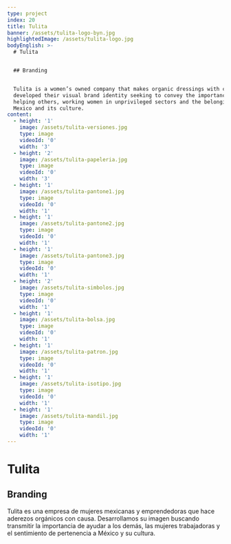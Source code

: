 ```yaml
---
type: project
index: 20
title: Tulita
banner: /assets/tulita-logo-byn.jpg
highlightedImage: /assets/tulita-logo.jpg
bodyEnglish: >-
  # Tulita


  ## Branding


  Tulita is a women’s owned company that makes organic dressings with cause. We
  developed their visual brand identity seeking to convey the importance of
  helping others, working women in unprivileged sectors and the belonging to
  Mexico and its culture.
content:
  - height: '1'
    image: /assets/tulita-versiones.jpg
    type: image
    videoId: '0'
    width: '3'
  - height: '2'
    image: /assets/tulita-papeleria.jpg
    type: image
    videoId: '0'
    width: '3'
  - height: '1'
    image: /assets/tulita-pantone1.jpg
    type: image
    videoId: '0'
    width: '1'
  - height: '1'
    image: /assets/tulita-pantone2.jpg
    type: image
    videoId: '0'
    width: '1'
  - height: '1'
    image: /assets/tulita-pantone3.jpg
    type: image
    videoId: '0'
    width: '1'
  - height: '2'
    image: /assets/tulita-simbolos.jpg
    type: image
    videoId: '0'
    width: '1'
  - height: '1'
    image: /assets/tulita-bolsa.jpg
    type: image
    videoId: '0'
    width: '1'
  - height: '1'
    image: /assets/tulita-patron.jpg
    type: image
    videoId: '0'
    width: '1'
  - height: '1'
    image: /assets/tulita-isotipo.jpg
    type: image
    videoId: '0'
    width: '1'
  - height: '1'
    image: /assets/tulita-mandil.jpg
    type: image
    videoId: '0'
    width: '1'
---
```

# Tulita

## Branding

Tulita es una empresa de mujeres mexicanas y emprendedoras que hace aderezos orgánicos con causa. Desarrollamos su imagen buscando transmitir la importancia de ayudar a los demás, las mujeres trabajadoras y el sentimiento de pertenencia a México y su cultura.
